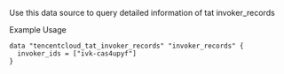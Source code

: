 Use this data source to query detailed information of tat invoker_records

Example Usage

```hcl
data "tencentcloud_tat_invoker_records" "invoker_records" {
  invoker_ids = ["ivk-cas4upyf"]
}
```